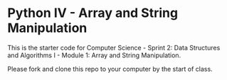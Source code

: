 # Python IV - Array and String Manipulation

This is the starter code for Computer Science - Sprint 2: Data Structures and Algorithms I - Module 1: Array and String Manipulation.

Please fork and clone this repo to your computer by the start of class.
